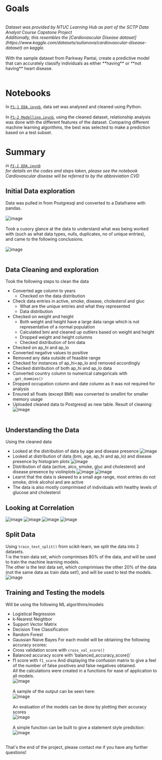 # Goals
<br>
<em>Dataset was provided by NTUC Learning Hub as part of the SCTP Data Analyst Course Capstone Project<br>
Additionally, this resembles the [Cardiovascular Disease dataset](https://www.kaggle.com/datasets/sulianova/cardiovascular-disease-dataset) on kaggle.</em>
<br><br>
With the sample dataset from Parkway Pantai, create a predictive model that can accurately classify individuals as either **having** or **not having** heart disease.<br><br>

# Notebooks
In [`P1-1 EDA.ipynb`](https://raw.githubusercontent.com/aaysl/portfolio_ay/main/Project%201%20CVD%20Prediction/P1-1%20EDA.ipynb), data set was analysed and cleaned using Python.
<br><br>
In [`P1-2 Modelling.ipynb`](https://raw.githubusercontent.com/aaysl/portfolio_ay/main/Project%201%20CVD%20Prediction/P1-2%20Modelling.ipynb), using the cleaned dataset, relationship analysis was done with the different features of the dataset. Comparing different machine learning algorithms, the best was selected to make a prediction based on a test subset.

# Summary
*in [`P1-1 EDA.ipynb`](https://raw.githubusercontent.com/aaysl/portfolio_ay/main/Project%201%20CVD%20Prediction/P1-1%20EDA.ipynb)*<br>
*for details on the codes and steps taken, please see the notebook*<br>
*Cardiovascular disease will be referred to by the abbreviation CVD*
## Initial Data exploration
Data was pulled in from Postgresql and converted to a Dataframe with pandas.<br><br>
![image](https://github.com/aaysl/portfolio_ay/assets/149126592/4411c112-b23e-4219-acb8-4ef5847cfb28)<br><br>
Took a cusory glance at the data to understand what was being worked with (such as what data types, nulls, duplicates, no of unique entries), <br>
and came to the following conclusions.<br><br>
![image](https://github.com/aaysl/portfolio_ay/assets/149126592/3ceee1ff-8a0f-4322-ad0b-b1d277690181)<br><br>
## Data Cleaning and exploration
Took the following steps to clean the data
- Converted age column to years
  - Checked on the data distribution
- Check data entries in active, smoke, disease, cholesterol and gluc
  - What are the unique entries and what they represented
  - Data distribution
- Checked on weight and height
  - Both weight and height have a large data range which is not representative of a normal population
  - Calculated bmi and cleaned up outliers based on weight and height
  - Dropped weight and height columns
  - Checked distribution of bmi data
-  Checked on ap_hi and ap_lo
  -  Converted negative values to positive
  -  Removed any data outside of feasible range
  -  Checked for instances of ap_hi<ap_lo and removed accordingly
  -  Checked distribution of both ap_hi and ap_lo data
- Converted country column to numerical categoricals with `.get_dummies()`
- Dropped occupation column and date column as it was not required for analysis
- Ensured all floats (except BMI) was converted to smallint for smaller memory usage
- Uploaded cleaned data to Postgresql as new table.
Result of cleaning:<br>
![image](https://github.com/aaysl/portfolio_ay/assets/149126592/4f7761f9-3ad6-45ca-ae3f-b3f0256baeb4)<br><br>
## Understanding the Data
Using the cleaned data
- Looked at the distribution of data by age and disease presence
![image](https://github.com/aaysl/portfolio_ay/assets/149126592/980916d5-e580-4d8f-8b40-16fa43e75972)
- Looked at distribution of data (bmi, age, ap_hi and ap_lo) and disease presence by histogram plots
![image](https://github.com/aaysl/portfolio_ay/assets/149126592/0ab8de79-9e4f-4d02-983d-607523ba65ff)
- Distribution of data (active, alco, smoke, gluc and cholesterol) and disease presence by violinplots
![image](https://github.com/aaysl/portfolio_ay/assets/149126592/e9b7c57c-839d-4a46-81da-f2419eedd5ef)
![image](https://github.com/aaysl/portfolio_ay/assets/149126592/37a52e02-ba53-4977-941c-c4610611dee1)
- Learnt that the data is skewed to a small age range, most entries do not smoke, drink alcohol and are active
- The data is also mostly comprimised of individuals with healthy levels of glucose and cholesterol
## Looking at Correlation
![image](https://github.com/aaysl/portfolio_ay/assets/149126592/6572a908-33fe-4e18-b570-efd61c4aee66)
![image](https://github.com/aaysl/portfolio_ay/assets/149126592/cb4bcad4-ce5f-405c-8a3b-6edf0fdec323)
![image](https://github.com/aaysl/portfolio_ay/assets/149126592/47f850a5-6637-45c5-8b57-ea8647bc05ac)
![image](https://github.com/aaysl/portfolio_ay/assets/149126592/5b336063-44e7-4abe-a58a-98f36a4576c3)
## Split Data
Using `train_test_split()` from scikit-learn, we split the data into 2 datasets.<br>
1 is the train data set, which comprimises 80% of the data, and will be used to train the machine learning models.<br>
The other is the test data set, which comprimises the other 20% of the data (not the same data as train data set!), and will be used to test the models.<br>
![image](https://github.com/aaysl/portfolio_ay/assets/149126592/4e333e0f-2b84-40e4-bcc8-8927184cb390)
## Training and Testing the models
Will be using the following ML algorithms/models
- Logistical Regression
- k-Nearest Neighbor
- Support Vector Matrix
- Decision Tree Classification
- Random Forest
- Gaussian Naive Bayes
For each model will be obtaining the following accuracy scores:
- Cross validation score with `cross_val_score()`
- Balanced accuracy score with 'balanced_accuracy_score()`
- f1 score with `f1_score`
And displaying the confusion matrix to give a feel of the number of false positives and false negatives obtained.<br>
All the calculations were created in a functions for ease of application to all models.<br>
![image](https://github.com/aaysl/portfolio_ay/assets/149126592/aaae1d94-1e1f-4604-9261-1ad8fe9705e9)<br><br>
A sample of the output can be seen here:<br>
![image](https://github.com/aaysl/portfolio_ay/assets/149126592/ad9cd1aa-875d-4865-8077-ae1f2dc04075)<br><br>
An evaluation of the models can be done by plotting their accuracy scores<br>
![image](https://github.com/aaysl/portfolio_ay/assets/149126592/ccdfa25f-23bb-4e27-8c09-31b67a2e2d2e)<br><br>
A simple function can be built to give a statement style prediction:
![image](https://github.com/aaysl/portfolio_ay/assets/149126592/9bd98c7a-3b54-46e0-9bce-5d5334366a69)<br><br>

That's the end of the project, please contact me if you have any further questions!










